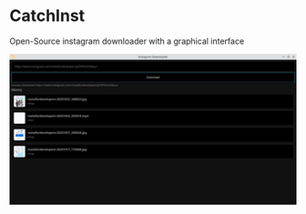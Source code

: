 # CatchInst

Open-Source instagram downloader with a graphical interface

![catchinsta-screenshot](./screenshot/screenshot-1.png)
